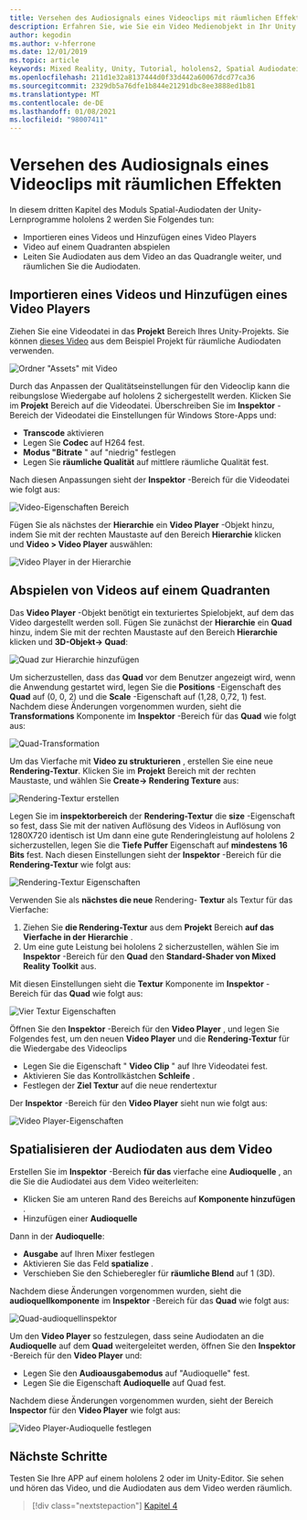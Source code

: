 ```yaml
---
title: Versehen des Audiosignals eines Videoclips mit räumlichen Effekten
description: Erfahren Sie, wie Sie ein Video Medienobjekt in Ihr Unity Mixed Reality-Projekt importieren und die Audiodaten aus dem Video eingrenzen.
author: kegodin
ms.author: v-hferrone
ms.date: 12/01/2019
ms.topic: article
keywords: Mixed Reality, Unity, Tutorial, hololens2, Spatial Audiodatei, mrtk, Mixed Reality Toolkit, UWP, Windows 10, HRTF, Head-Related Transfer Function, Reverb, Microsoft spatializer, Video Import, Video Player
ms.openlocfilehash: 211d1e32a8137444d0f33d442a60067dcd77ca36
ms.sourcegitcommit: 2329db5a76dfe1b844e21291dbc8ee3888ed1b81
ms.translationtype: MT
ms.contentlocale: de-DE
ms.lasthandoff: 01/08/2021
ms.locfileid: "98007411"
---
```

# <a name="spatializing-audio-from-a-video"></a>Versehen des Audiosignals eines Videoclips mit räumlichen Effekten

In diesem dritten Kapitel des Moduls Spatial-Audiodaten der Unity-Lernprogramme hololens 2 werden Sie Folgendes tun:
* Importieren eines Videos und Hinzufügen eines Video Players
* Video auf einem Quadranten abspielen
* Leiten Sie Audiodaten aus dem Video an das Quadrangle weiter, und räumlichen Sie die Audiodaten.

## <a name="import-a-video-and-add-a-video-player"></a>Importieren eines Videos und Hinzufügen eines Video Players

Ziehen Sie eine Videodatei in das **Projekt** Bereich Ihres Unity-Projekts. Sie können [dieses Video](https://github.com/microsoft/spatialaudio-unity/blob/develop/Samples/MicrosoftSpatializerSample/Assets/Microsoft%20HoloLens%20-%20Spatial%20Sound-PTPvx7mDon4.mp4?raw=true) aus dem Beispiel Projekt für räumliche Audiodaten verwenden.

![Ordner "Assets" mit Video](images/spatial-audio/assets-folder-with-video.png)

Durch das Anpassen der Qualitätseinstellungen für den Videoclip kann die reibungslose Wiedergabe auf hololens 2 sichergestellt werden. Klicken Sie im **Projekt** Bereich auf die Videodatei. Überschreiben Sie im **Inspektor** -Bereich der Videodatei die Einstellungen für Windows Store-Apps und:
* **Transcode** aktivieren
* Legen Sie **Codec** auf H264 fest.
* **Modus "Bitrate** " auf "niedrig" festlegen
* Legen Sie **räumliche Qualität** auf mittlere räumliche Qualität fest.

Nach diesen Anpassungen sieht der **Inspektor** -Bereich für die Videodatei wie folgt aus:

![Video-Eigenschaften Bereich](images/spatial-audio/video-property-pane.png)

Fügen Sie als nächstes der **Hierarchie** ein **Video Player** -Objekt hinzu, indem Sie mit der rechten Maustaste auf den Bereich **Hierarchie** klicken und **Video > Video Player** auswählen:

![Video Player in der Hierarchie](images/spatial-audio/video-player-in-hierarchy.png)

## <a name="play-video-onto-a-quadrangle"></a>Abspielen von Videos auf einem Quadranten

Das **Video Player** -Objekt benötigt ein texturiertes Spielobjekt, auf dem das Video dargestellt werden soll. Fügen Sie zunächst der **Hierarchie** ein **Quad** hinzu, indem Sie mit der rechten Maustaste auf den Bereich **Hierarchie** klicken und **3D-Objekt-> Quad**:

![Quad zur Hierarchie hinzufügen](images/spatial-audio/add-quad-to-hierarchy.png)

Um sicherzustellen, dass das **Quad** vor dem Benutzer angezeigt wird, wenn die Anwendung gestartet wird, legen Sie die **Positions** -Eigenschaft des **Quad** auf (0, 0, 2) und die **Scale** -Eigenschaft auf (1,28, 0,72, 1) fest. Nachdem diese Änderungen vorgenommen wurden, sieht die **Transformations** Komponente im **Inspektor** -Bereich für das **Quad** wie folgt aus:

![Quad-Transformation](images/spatial-audio/quad-transform.png)

Um das Vierfache mit **Video zu strukturieren** , erstellen Sie eine neue **Rendering-Textur**. Klicken Sie im **Projekt** Bereich mit der rechten Maustaste, und wählen Sie **Create-> Rendering Texture** aus:

![Rendering-Textur erstellen](images/spatial-audio/create-render-texture.png)

Legen Sie im **inspektorbereich** der **Rendering-Textur** die **size** -Eigenschaft so fest, dass Sie mit der nativen Auflösung des Videos in Auflösung von 1280X720 identisch ist Um dann eine gute Renderingleistung auf hololens 2 sicherzustellen, legen Sie die **Tiefe Puffer** Eigenschaft auf **mindestens 16 Bits** fest. Nach diesen Einstellungen sieht der **Inspektor** -Bereich für die **Rendering-Textur** wie folgt aus:

![Rendering-Textur Eigenschaften](images/spatial-audio/render-texture-properties.png)

Verwenden Sie als **nächstes die neue** Rendering- **Textur** als Textur für das Vierfache:
1. Ziehen Sie **die Rendering-Textur** aus dem **Projekt** Bereich **auf das Vierfache in der** **Hierarchie** .
2. Um eine gute Leistung bei hololens 2 sicherzustellen, wählen Sie im **Inspektor** -Bereich für den **Quad** den **Standard-Shader von Mixed Reality Toolkit** aus.

Mit diesen Einstellungen sieht die **Textur** Komponente im **Inspektor** -Bereich für das **Quad** wie folgt aus:

![Vier Textur Eigenschaften](images/spatial-audio/quad-texture-properties.png)

Öffnen Sie den **Inspektor** -Bereich für den **Video Player** , und legen Sie Folgendes fest, um den neuen **Video Player** und die **Rendering-Textur** für die Wiedergabe des Videoclips
* Legen Sie die Eigenschaft " **Video Clip** " auf Ihre Videodatei fest.
* Aktivieren Sie das Kontrollkästchen **Schleife** .
* Festlegen der **Ziel Textur** auf die neue rendertextur

Der **Inspektor** -Bereich für den **Video Player** sieht nun wie folgt aus:

![Video Player-Eigenschaften](images/spatial-audio/video-player-properties.png)

## <a name="spatialize-the-audio-from-the-video"></a>Spatialisieren der Audiodaten aus dem Video

Erstellen Sie im **Inspektor** -Bereich **für das** vierfache eine **Audioquelle** , an die Sie die Audiodatei aus dem Video weiterleiten:
* Klicken Sie am unteren Rand des Bereichs auf **Komponente hinzufügen** .
* Hinzufügen einer **Audioquelle**

Dann in der **Audioquelle**:
* **Ausgabe** auf Ihren Mixer festlegen
* Aktivieren Sie das Feld **spatialize** .
* Verschieben Sie den Schieberegler für **räumliche Blend** auf 1 (3D).

Nachdem diese Änderungen vorgenommen wurden, sieht die **audioquellkomponente** im **Inspektor** -Bereich für das **Quad** wie folgt aus:

![Quad-audioquellinspektor](images/spatial-audio/quad-audio-source-inspector.png)

Um den **Video Player** so festzulegen, dass seine Audiodaten an die **Audioquelle** auf dem **Quad** weitergeleitet werden, öffnen Sie den **Inspektor** -Bereich für den **Video Player** und:
* Legen Sie den **Audioausgabemodus** auf "Audioquelle" fest.
* Legen Sie die Eigenschaft **Audioquelle** auf Quad fest.

Nachdem diese Änderungen vorgenommen wurden, sieht der Bereich **Inspector** für den **Video Player** wie folgt aus:

![Video Player-Audioquelle festlegen](images/spatial-audio/video-player-set-audio-source.png)

## <a name="next-steps"></a>Nächste Schritte

Testen Sie Ihre APP auf einem hololens 2 oder im Unity-Editor. Sie sehen und hören das Video, und die Audiodaten aus dem Video werden räumlich.

> [!div class="nextstepaction"]
> [Kapitel 4](unity-spatial-audio-ch4.md) 

